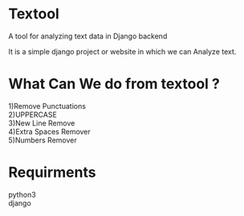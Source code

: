 # Textool
A tool for analyzing text data in Django backend

It is a simple django project or website in which we can Analyze text.

<h1>What Can We do from textool ?</h1>
1)Remove Punctuations<br>
2)UPPERCASE<br>
3)New Line Remove<br>
4)Extra Spaces Remover<br>
5)Numbers Remover

<h1>Requirments</h1>
python3<br>
django<br>
